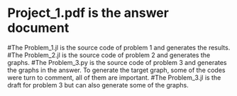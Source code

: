 # Project_1.pdf is the answer document
#The Problem_1.jl is the source code of problem 1 and generates the results.
#The Problem_2.jl is the source code of problem 2 and generates the graphs.
#The Problem_3.py is the source code of problem 3 and generates the graphs in the answer. To generate the target graph, some of the codes were turn to comment, all of them are important.
#The Problem_3.jl is the draft for problem 3 but can also generate some of the graphs.
